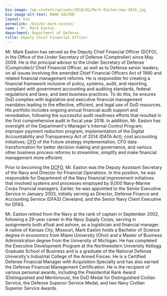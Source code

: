 ```yaml
---
bio-image: /wp-content/uploads/2018/01/Mark-Easton-Sep-2016.jpg
bio-image-alt-text: MARK EASTON
layout: bio
permalink: /bio/mr-mark-easton/
name : Mr. Mark Easton
department: Department of Defense
title: Deputy Chief Financial Officer
---
```

   Mr. Mark Easton has served as the Deputy Chief Financial
             Officer (DCFO), in the Office of the Under Secretary of
             Defense (Comptroller) since May 2009. He is the principal
             advisor to the Under Secretary of Defense (Comptroller)/
             Chief Financial Officer, as well as to Defense senior leaders,
             on all issues involving the amended Chief Financial Officers
             Act of 1990 and related financial management reforms. He is
             responsible for creating a financial framework inclusive of
             policy, systems, audit, and reporting, compliant with
             government accounting and auditing standards, federal
             regulations and laws, and best business practices. To do this,
             he ensures DoD complies with legislative and executive
             financial management mandates leading to the effective,
             efficient, and legal use of DoD resources. His portfolio
             includes ongoing annual financial audit support and
             remediation, following the successful audit readiness efforts that resulted in the first
             comprehensive audit in fiscal year 2018. In addition, Mr. Easton has oversight of the
             Department's Manager's Internal Control Program; improper payment reduction program;
             implementation of the Digital Accountability and Transparency Act of 2014 (DATA Act); cost
             accounting initiatives; <abbr title="Chief Financial Officer">CFO</abbr> of the Future strategy implementation; CFO data transformation for
             better decision making and governance, and various other business process reforms to
             streamline, simplify and make financial management more efficient.
             
   Prior to becoming the <abbr title="Deputy Chief Financial Officer">DCFO</abbr>, Mr. Easton was the Deputy Assistant Secretary of the Navy
             and Director for Financial Operations. In this position, he was responsible for Department of the
             Navy financial improvement initiatives that involved systems and processes employed by 9,000
             Navy-Marine Corps financial managers. Earlier, he was appointed to the Senior Executive
             Service in January 2003, initially serving as Director, Defense Finance and Accounting Service
             (DFAS) Cleveland, and the Senior Navy Client Executive for DFAS.
             
   Mr. Easton retired from the Navy at the rank of captain in September 2002, following a
             29-year career in the Navy Supply Corps, serving in assignments both afloat and ashore, as a
             logistician and financial manager. A native of Kansas City, Missouri, Mark Easton holds a
             Bachelor of Science degree in economics from Miami University (Ohio) and a Master of
             Business Administration degree from the University of Michigan. He has completed the
             Executive Development Program at the Northwestern University Kellogg Graduate School of
             Business and is a graduate of the National Defense University's Industrial College of the Armed
             Forces. He is a Certified Defense Financial Manager with Acquisition Specialty and has also
             earned the Defense Financial Management Certification. He is the recipient of various personal
             awards, including the Presidential Rank Award (Distinguished and Meritorious), the DoD Medal
             for Distinguished Civilian Service, the Defense Superior Service Medal, and two Navy Civilian
             Superior Service Awards.
